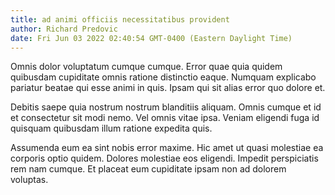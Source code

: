 ```yaml
---
title: ad animi officiis necessitatibus provident
author: Richard Predovic
date: Fri Jun 03 2022 02:40:54 GMT-0400 (Eastern Daylight Time)
---
```

Omnis dolor voluptatum cumque cumque. Error quae quia quidem quibusdam cupiditate omnis ratione distinctio eaque. Numquam explicabo pariatur beatae qui esse animi in quis. Ipsam qui sit alias error quo dolore et.

 Debitis saepe quia nostrum nostrum blanditiis aliquam. Omnis cumque et id et consectetur sit modi nemo. Vel omnis vitae ipsa. Veniam eligendi fuga id quisquam quibusdam illum ratione expedita quis.

 Assumenda eum ea sint nobis error maxime. Hic amet ut quasi molestiae ea corporis optio quidem. Dolores molestiae eos eligendi. Impedit perspiciatis rem nam cumque. Et placeat eum cupiditate ipsam non ad dolorem voluptas.